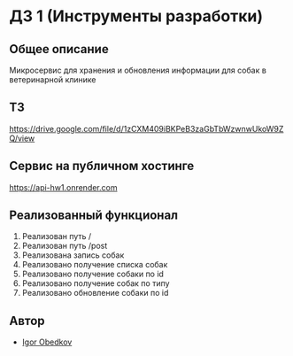 # ДЗ 1 (Инструменты разработки)

## Общее описание
Микросервис для хранения и обновления информации для собак в ветеринарной клинике

## ТЗ
https://drive.google.com/file/d/1zCXM409iBKPeB3zaGbTbWzwnwUkoW9ZQ/view

## Сервис на публичном хостинге
https://api-hw1.onrender.com

## Реализованный функционал
1. Реализован путь /
2. Реализован путь /post
3. Реализована запись собак
4. Реализовано получение списка собак
5. Реализовано получение собаки по id
6. Реализовано получение собак по типу
7. Реализовано обновление собаки по id

## Автор
- [Igor Obedkov](https://github.com/igorobed)
